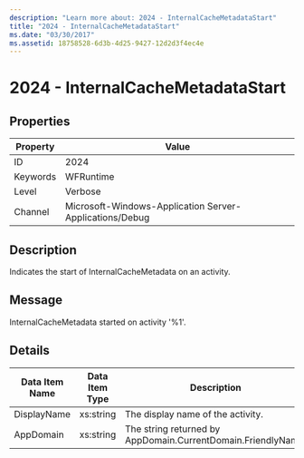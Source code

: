 ```yaml
---
description: "Learn more about: 2024 - InternalCacheMetadataStart"
title: "2024 - InternalCacheMetadataStart"
ms.date: "03/30/2017"
ms.assetid: 18758528-6d3b-4d25-9427-12d2d3f4ec4e
---
```

# 2024 - InternalCacheMetadataStart

## Properties

| Property | Value |
| - | - |
|ID|2024|  
|Keywords|WFRuntime|  
|Level|Verbose|  
|Channel|Microsoft-Windows-Application Server-Applications/Debug|  
  
## Description  

 Indicates the start of InternalCacheMetadata on an activity.  
  
## Message  

 InternalCacheMetadata started on activity '%1'.  
  
## Details  
  
|Data Item Name|Data Item Type|Description|  
|--------------------|--------------------|-----------------|  
|DisplayName|xs:string|The display name of the activity.|  
|AppDomain|xs:string|The string returned by AppDomain.CurrentDomain.FriendlyName.|
